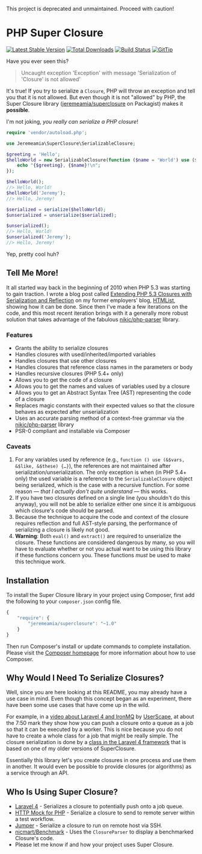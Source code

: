 This project is deprecated and unmaintained. Proceed with caution!

# PHP Super Closure

[![Latest Stable Version](https://poser.pugx.org/jeremeamia/superclosure/v/stable.png)](https://packagist.org/packages/jeremeamia/superclosure)
[![Total Downloads](https://poser.pugx.org/jeremeamia/superclosure/downloads.png)](https://packagist.org/packages/jeremeamia/superclosure)
[![Build Status](https://travis-ci.org/jeremeamia/super_closure.svg?branch=multiple-parsers)][2]
[![GitTip](http://img.shields.io/gittip/jeremeamia.svg)](https://www.gittip.com/jeremeamia)

Have you ever seen this?

> Uncaught exception 'Exception' with message 'Serialization of 'Closure' is not allowed'

It's true! If you try to serialize a `Closure`, PHP will throw an exception and tell you that it is not allowed. But
even though it is not "allowed" by PHP, the Super Closure library ([jeremeamia/superclosure][3] on Packagist) makes it
**possible**.

I'm not joking, *you really can serialize a PHP closure*!

```php
require 'vendor/autoload.php';

use Jeremeamia\SuperClosure\SerializableClosure;

$greeting = 'Hello';
$helloWorld = new SerializableClosure(function ($name = 'World') use ($greeting) {
    echo "{$greeting}, {$name}!\n";
});

$helloWorld();
//> Hello, World!
$helloWorld('Jeremy');
//> Hello, Jeremy!

$serialized = serialize($helloWorld);
$unserialized = unserialize($serialized);

$unserialized();
//> Hello, World!
$unserialized('Jeremy');
//> Hello, Jeremy!
```
Yep, pretty cool huh?

## Tell Me More!

It all started way back in the beginning of 2010 when PHP 5.3 was starting to gain traction. I wrote a blog post called
[Extending PHP 5.3 Closures with Serialization and Reflection][4] on my former employers' blog, [HTMList][5], showing
how it can be done. Since then I've made a few iterations on the code, and this most recent iteration brings with it a
generally more robust solution that takes advantage of the fabulous [nikic/php-parser][6] library.

### Features

* Grants the ability to serialize closures
* Handles closures with used/inherited/imported variables
* Handles closures that use other closures
* Handles closures that reference class names in the parameters or body
* Handles recursive closures (PHP 5.4+ only)
* Allows you to get the code of a closure
* Allows you to get the names and values of variables used by a closure
* Allows you to get an Abstract Syntax Tree (AST) representing the code of a closure
* Replaces magic constants with their expected values so that the closure behaves as expected after unserialization
* Uses an accurate parsing method of a context-free grammar via the [nikic/php-parser][6] library
* PSR-0 compliant and installable via Composer

### Caveats

1. For any variables used by reference (e.g., `function () use (&$vars, &$like, &$these) {…}`), the references are not
   maintained after serialization/unserialization. The only exception is when (in PHP 5.4+ only) the used variable is a
   reference to the `SerializableClosure` object being serialized, which is the case with a recursive function. For some
   reason — *that I actually don't quite understand* — this works.
2. If you have two closures defined on a single line (you shouldn't do this anyway), you will not be able to serialize
   either one since it is ambiguous which closure's code should be parsed.
3. Because the technique to acquire the code and context of the closure requires reflection and full AST-style parsing,
   the performance of serializing a closure is likely not good.
4. **Warning**: Both `eval()` and `extract()` are required to unserialize the closure. These functions are considered
   dangerous by many, so you will have to evaluate whether or not you actual want to be using this library if these
   functions concern you. These functions *must* be used to make this technique work.

## Installation

To install the Super Closure library in your project using Composer, first add the following to your `composer.json`
config file.
```javascript
{
    "require": {
        "jeremeamia/superclosure": "~1.0"
    }
}
```
Then run Composer's install or update commands to complete installation. Please visit the [Composer homepage][7] for
more information about how to use Composer.

## Why Would I Need To Serialize Closures?

Well, since you are here looking at this README, you may already have a use case in mind. Even though this concept began
as an experiment, there have been some use cases that have come up in the wild.

For example, in a [video about Laravel 4 and IronMQ][8] by [UserScape][9], at about the 7:50 mark they show how you can
push a closure onto a queue as a job so that it can be executed by a worker. This is nice because you do not have to
create a whole class for a job that might be really simple. The closure serialization is done by a [class in the Laravel
4 framework][10] that is based on one of my older versions of SuperClosure.

Essentially this library let's you create closures in one process and use them in another. It would even be possible to
provide closures (or algorithms) as a service through an API.

## Who Is Using Super Closure?

- [Laravel 4](https://github.com/laravel/framework) - Serializes a closure to potentially push onto a job queue.
- [HTTP Mock for PHP](https://github.com/InterNations/http-mock) - Serialize a closure to send to remote server within
  a test workflow.
- [Jumper](https://github.com/kakawait/Jumper) - Serialize a closure to run on remote host via SSH.
- [nicmart/Benchmark](https://github.com/nicmart/Benchmark) - Uses the `ClosureParser` to display a benchmarked
  Closure's code.
- Please let me know if and how your project uses Super Closure.

[1]:  https://secure.travis-ci.org/jeremeamia/super_closure.png?branch=master
[2]:  http://travis-ci.org/#!/jeremeamia/super_closure
[3]:  http://packagist.org/packages/jeremeamia/SuperClosure
[4]:  http://www.htmlist.com/development/extending-php-5-3-closures-with-serialization-and-reflection/
[5]:  http://www.htmlist.com
[6]:  https://github.com/nikic/PHP-Parser
[7]:  http://getcomposer.org
[8]:  http://vimeo.com/64703617
[9]:  http://www.userscape.com
[10]: https://github.com/illuminate/support/blob/master/SerializableClosure.php
